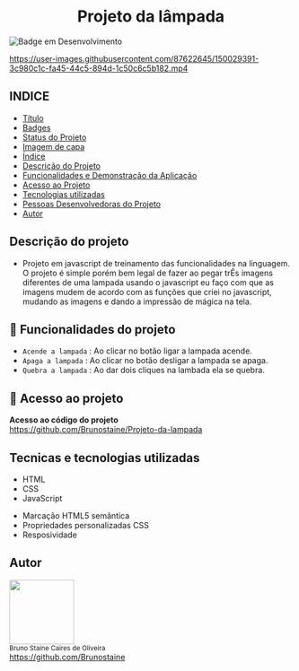 
<h1 align="center"> Projeto da lâmpada </h1>

![Badge em Desenvolvimento](http://img.shields.io/static/v1?label=STATUS&message=FINALIZADO&color=GREEN&style=for-the-badge)
  
https://user-images.githubusercontent.com/87622645/150029391-3c980c1c-fa45-44c5-894d-1c50c6c5b182.mp4


## INDICE

* [Título](#titulo)
* [Badges](#badges)
* [Status do Projeto](#status-do-Projeto)
* [Imagem de capa](#Imagem-de-capa)
* [Índice](#índice)
* [Descrição do Projeto](#descrição-do-projeto)
* [Funcionalidades e Demonstração da Aplicação](#funcionalidades-e-demonstração-da-aplicação)
* [Acesso ao Projeto](#acesso-ao-projeto)
* [Tecnologias utilizadas](#tecnologias-utilizadas)
* [Pessoas Desenvolvedoras do Projeto](#pessoas-desenvolvedoras)
* [Autor](#Autor)


## Descrição do projeto

- Projeto em javascript de treinamento das funcionalidades na linguagem. O projeto é simple porém bem legal de fazer ao pegar trÊs imagens diferentes de uma lampada usando o javascript eu faço com que as imagens mudem de acordo com as funções que criei no javascript, mudando as imagens e dando a impressão de mágica na tela.

## :hammer: Funcionalidades do projeto

- `Acende a lampada` : Ao clicar no botão ligar a lampada acende.
- `Apaga a lampada` : Ao clicar no botão desligar a lampada se apaga.
- `Quebra a lampada` : Ao dar dois cliques na lambada ela se quebra.


## 📁 Acesso ao projeto

**Acesso ao código do projeto**<br>
https://github.com/Brunostaine/Projeto-da-lampada

## Tecnicas e tecnologias utilizadas

* HTML
* CSS
* JavaScript

- Marcação HTML5 semântica
- Propriedades personalizadas CSS
- Resposividade

## Autor

<img src="https://user-images.githubusercontent.com/87622645/157755137-8d22a951-d323-4c33-814e-c0351ebefafe.png" width=115><br>
<sub>Bruno Staine Caires de Oliveira</sub><br>
https://github.com/Brunostaine 
